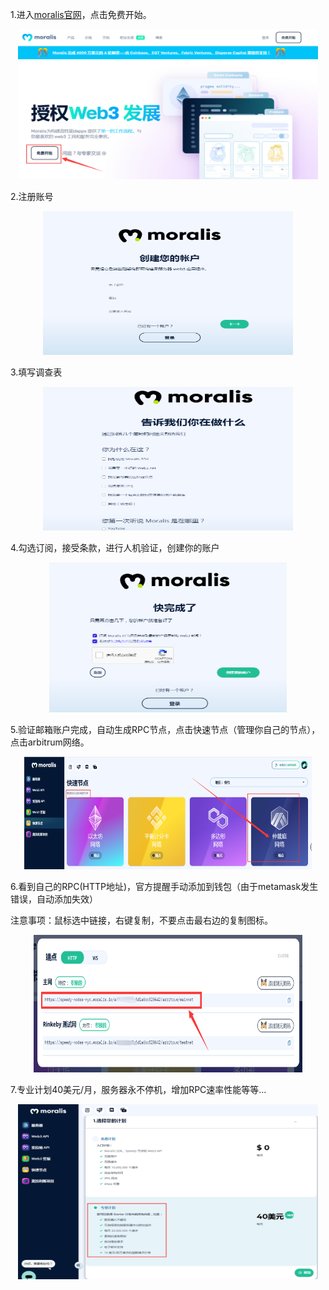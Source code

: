 1.进入[moralis官网](https://moralis.io/)，点击免费开始。
<p align="center">
  <img width="480" height="240" src= "../img/moralis/moralis_1.png" />
</p>
2.注册账号
<p align="center">
  <img width="400" height="230" src= "../img/moralis/moralis_2.png" />
</p>
3.填写调查表
<p align="center">
  <img width="400" height="230" src= "../img/moralis/moralis_3.png" />
</p>
4.勾选订阅，接受条款，进行人机验证，创建你的账户
<p align="center">
  <img width="380" height="240" src= "../img/moralis/moralis_4.png" />
</p>
5.验证邮箱账户完成，自动生成RPC节点，点击快速节点（管理你自己的节点），点击arbitrum网络。
<p align="center">
  <img width="460" height="180" src= "../img/moralis/moralis_5.png" />
</p>
6.看到自己的RPC(HTTP地址)，官方提醒手动添加到钱包（由于metamask发生错误，自动添加失效）

注意事项：鼠标选中链接，右键复制，不要点击最右边的复制图标。
<p align="center">
  <img width="430" height="220" src= "../img/moralis/moralis_6.png" />
</p>
7.专业计划40美元/月，服务器永不停机，增加RPC速率性能等等...
<p align="center">
  <img width="480" height="280" src= "../img/moralis/moralis_7.png" />
</p>